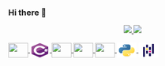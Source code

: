 ### Hi there 👋

<div align="center">
  <a href="https://github.com/DeadlyMouse90">
  <img height="180em" src="https://github-readme-stats.vercel.app/api?username=deadlymouse90&show_icons=true&theme=onedark&include_all_commits=true&count_private=true"/>
  <img height="180em" src="https://github-readme-stats.vercel.app/api/top-langs/?username=deadlymouse90&layout=compact&langs_count=7&theme=onedark"/>
</div>
 
<div style="display: inline_block"><br>
  <img align='center' height='30' width='40' src="https://cdn.jsdelivr.net/gh/devicons/devicon/icons/angularjs/angularjs-original.svg" />
  <img align="center" height="30" width="40" src="https://raw.githubusercontent.com/devicons/devicon/master/icons/csharp/csharp-original.svg">
  <img align='center' height='30' width='40' src="https://cdn.jsdelivr.net/gh/devicons/devicon/icons/numpy/numpy-original.svg" />
  <img align='center' height='30' width='40' src="https://cdn.jsdelivr.net/gh/devicons/devicon/icons/jupyter/jupyter-original-wordmark.svg" />
  <img align='center' height='30' width='40' src="https://cdn.jsdelivr.net/gh/devicons/devicon/icons/tensorflow/tensorflow-original.svg" />
  <img align="center" alt="Rafa-Python" height="30" width="40" src="https://raw.githubusercontent.com/devicons/devicon/master/icons/python/python-original.svg">
  <img align="center" alt="Rafa-Js" height="30" width="40" src="https://raw.githubusercontent.com/devicons/devicon/master/icons/pandas/pandas-original.svg">
  
</div>
  
<!--
**DeadlyMouse90/DeadlyMouse90** is a ✨ _special_ ✨ repository because its `README.md` (this file) appears on your GitHub profile.

Here are some ideas to get you started:

- 🔭 I’m currently working on ...
- 🌱 I’m currently learning ...
- 👯 I’m looking to collaborate on ...
- 🤔 I’m looking for help with ...
- 💬 Ask me about ...
- 📫 How to reach me: ...
- 😄 Pronouns: ...
- ⚡ Fun fact: ...
https://github.com/anuraghazra/github-readme-stats
-->
